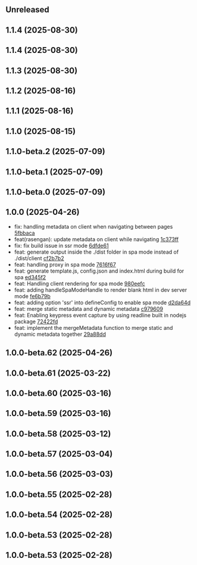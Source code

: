 ## Unreleased

## 1.1.4 (2025-08-30)

## 1.1.4 (2025-08-30)

## 1.1.3 (2025-08-30)

## 1.1.2 (2025-08-16)

## 1.1.1 (2025-08-16)

## 1.1.0 (2025-08-15)

## 1.1.0-beta.2 (2025-07-09)

## 1.1.0-beta.1 (2025-07-09)

## 1.1.0-beta.0 (2025-07-09)

## 1.0.0 (2025-04-26)

- fix: handling metadata on client when navigating between pages [5fbbaca](https://github.com/rasengan-dev/rasenganjs/5fbbaca5ce206d693b5a5d394827a3804838ba5c)
- feat(rasengan): update metadata on client while navigating [1c373ff](https://github.com/rasengan-dev/rasenganjs/1c373ff3e7dacee52dde81f8bb0689856ffe0393)
- fix: fix build issue in ssr mode [6dfde61](https://github.com/rasengan-dev/rasenganjs/6dfde618f4f0e43d801b67afc4f4235e98a3976c)
- feat: generate output inside the ./dist folder in spa mode instead of ./dist/client [cf2b7b2](https://github.com/rasengan-dev/rasenganjs/cf2b7b29133ff4f3256c131fa895fcde4d590e93)
- feat: handling proxy in spa mode [7616f67](https://github.com/rasengan-dev/rasenganjs/7616f670d8f7ae0a02d494b13bbe03efc25cc26e)
- feat: generate template.js, config.json and index.html during build for spa [ed345f2](https://github.com/rasengan-dev/rasenganjs/ed345f2abda7c508a384a16409fc28799085476c)
- feat: Handling client rendering for spa mode [980eefc](https://github.com/rasengan-dev/rasenganjs/980eefc65a17016544c94b323d69a92d24ac149d)
- feat: adding handleSpaModeHandle to render blank html in dev server mode [fe6b79b](https://github.com/rasengan-dev/rasenganjs/fe6b79b370e8626ddc65a6f4142225fd71880a5a)
- feat: adding option 'ssr' into defineConfig to enable spa mode [d2da64d](https://github.com/rasengan-dev/rasenganjs/d2da64d8a372f5ad71ff26196c37658e78e71cc7)
- feat: merge static metadata and dynamic metadata [c979609](https://github.com/rasengan-dev/rasenganjs/c979609e5b45b45f9965a81c34fa73284dce3e09)
- feat: Enabling keypress event capture by using readline built in nodejs package [72422fd](https://github.com/rasengan-dev/rasenganjs/72422fd8f5eee401f0ba0468a51d09097dc3ae8d)
- feat: implement the mergeMetadata function to merge static and dynamic metadata together [29a88dd](https://github.com/rasengan-dev/rasenganjs/29a88ddc727f523d6fedb28b5166501fe48ee275)

## 1.0.0-beta.62 (2025-04-26)

## 1.0.0-beta.61 (2025-03-22)

## 1.0.0-beta.60 (2025-03-16)

## 1.0.0-beta.59 (2025-03-16)

## 1.0.0-beta.58 (2025-03-12)

## 1.0.0-beta.57 (2025-03-04)

## 1.0.0-beta.56 (2025-03-03)

## 1.0.0-beta.55 (2025-02-28)

## 1.0.0-beta.54 (2025-02-28)

## 1.0.0-beta.53 (2025-02-28)

## 1.0.0-beta.53 (2025-02-28)
